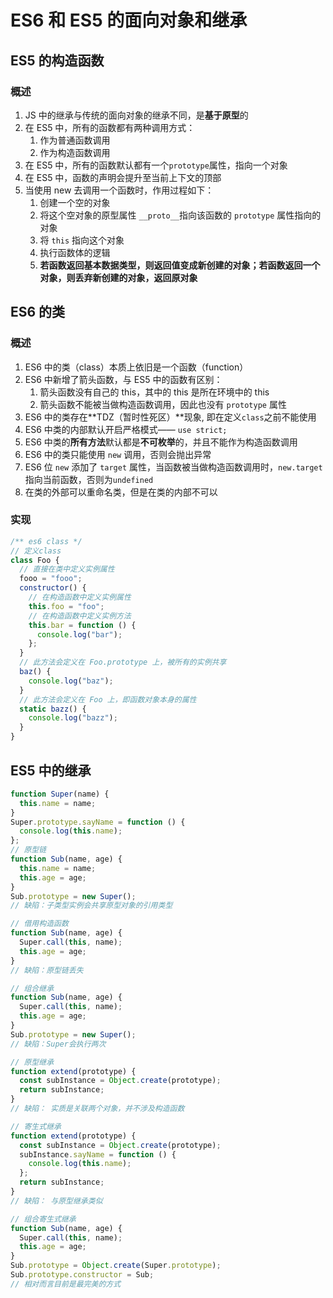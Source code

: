 # ES6 和 ES5 的面向对象和继承

## ES5 的构造函数

### 概述

1. JS 中的继承与传统的面向对象的继承不同，是**基于原型**的
2. 在 ES5 中，所有的函数都有两种调用方式：
   1. 作为普通函数调用
   2. 作为构造函数调用
3. 在 ES5 中，所有的函数默认都有一个`prototype`属性，指向一个对象
4. 在 ES5 中，函数的声明会提升至当前上下文的顶部
5. 当使用 new 去调用一个函数时，作用过程如下：
   1. 创建一个空的对象
   2. 将这个空对象的原型属性 `__proto__`指向该函数的 `prototype` 属性指向的对象
   3. 将 `this` 指向这个对象
   4. 执行函数体的逻辑
   5. **若函数返回基本数据类型，则返回值变成新创建的对象；若函数返回一个对象，则丢弃新创建的对象，返回原对象**

## ES6 的类

### 概述

1. ES6 中的类（class）本质上依旧是一个函数（function）
2. ES6 中新增了箭头函数，与 ES5 中的函数有区别：
   1. 箭头函数没有自己的 this，其中的 this 是所在环境中的 this
   2. 箭头函数不能被当做构造函数调用，因此也没有 `prototype` 属性
3. ES6 中的类存在**TDZ（暂时性死区）**现象, 即在定义`class`之前不能使用
4. ES6 中类的内部默认开启严格模式—— `use strict;`
5. ES6 中类的**所有方法**默认都是**不可枚举**的，并且不能作为构造函数调用
6. ES6 中的类只能使用 `new` 调用，否则会抛出异常
7. ES6 位 `new` 添加了 `target` 属性，当函数被当做构造函数调用时，`new.target` 指向当前函数，否则为`undefined`
8. 在类的外部可以重命名类，但是在类的内部不可以

### 实现

```js
/** es6 class */
// 定义class
class Foo {
  // 直接在类中定义实例属性
  fooo = "fooo";
  constructor() {
    // 在构造函数中定义实例属性
    this.foo = "foo";
    // 在构造函数中定义实例方法
    this.bar = function () {
      console.log("bar");
    };
  }
  // 此方法会定义在 Foo.prototype 上，被所有的实例共享
  baz() {
    console.log("baz");
  }
  // 此方法会定义在 Foo 上，即函数对象本身的属性
  static bazz() {
    console.log("bazz");
  }
}
```

## ES5 中的继承

```javascript
function Super(name) {
  this.name = name;
}
Super.prototype.sayName = function () {
  console.log(this.name);
};
// 原型链
function Sub(name, age) {
  this.name = name;
  this.age = age;
}
Sub.prototype = new Super();
// 缺陷：子类型实例会共享原型对象的引用类型

// 借用构造函数
function Sub(name, age) {
  Super.call(this, name);
  this.age = age;
}
// 缺陷：原型链丢失

// 组合继承
function Sub(name, age) {
  Super.call(this, name);
  this.age = age;
}
Sub.prototype = new Super();
// 缺陷：Super会执行两次

// 原型继承
function extend(prototype) {
  const subInstance = Object.create(prototype);
  return subInstance;
}
// 缺陷： 实质是关联两个对象，并不涉及构造函数

// 寄生式继承
function extend(prototype) {
  const subInstance = Object.create(prototype);
  subInstance.sayName = function () {
    console.log(this.name);
  };
  return subInstance;
}
// 缺陷： 与原型继承类似

// 组合寄生式继承
function Sub(name, age) {
  Super.call(this, name);
  this.age = age;
}
Sub.prototype = Object.create(Super.prototype);
Sub.prototype.constructor = Sub;
// 相对而言目前是最完美的方式
```
